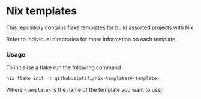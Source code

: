 # Nix templates

This repository contains flake templates for build assorted projects with Nix.

Refer to individual directories for more information on each template.

### Usage

To initialise a flake run the following command
```bash
nix flake init -t github:slatifi/nix-templates#<template>
```

Where `<template>` is the name of the template you want to use.
